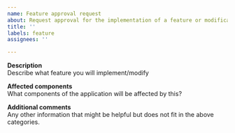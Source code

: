 ```yaml
---
name: Feature approval request
about: Request approval for the implementation of a feature or modification of an existing one
title: ''
labels: feature
assignees: ''

---
```


**Description**  
Describe what feature you will implement/modify

**Affected components**  
What components of the application will be affected by this?

**Additional comments**  
Any other information that might be helpful but does not fit in the above categories.
